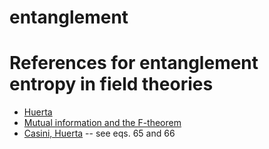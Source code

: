 # entanglement
# References for entanglement entropy in field theories

* [Huerta](http://xxx.lanl.gov/pdf/1112.1277v2)
* [Mutual information and the F-theorem](http://arxiv.org/abs/1506.06195)
* [Casini, Huerta](http://arxiv.org/pdf/0905.2562v3.pdf) -- see eqs. 65 and 66
